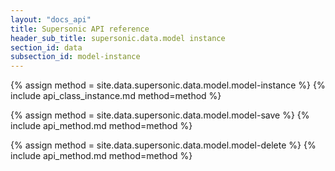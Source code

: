 ```yaml
---
layout: "docs_api"
title: Supersonic API reference
header_sub_title: supersonic.data.model instance
section_id: data
subsection_id: model-instance
---
```


{% assign method = site.data.supersonic.data.model.model-instance %}
{% include api_class_instance.md method=method %}

{% assign method = site.data.supersonic.data.model.model-save %}
{% include api_method.md method=method %}

{% assign method = site.data.supersonic.data.model.model-delete %}
{% include api_method.md method=method %}
